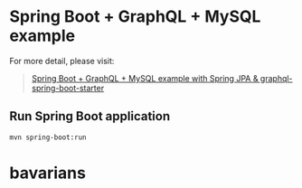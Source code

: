 # Spring Boot + GraphQL + MySQL example

For more detail, please visit:
> [Spring Boot + GraphQL + MySQL example with Spring JPA & graphql-spring-boot-starter](https://bezkoder.com/spring-boot-graphql-mysql-jpa/)


## Run Spring Boot application
```
mvn spring-boot:run
```
# bavarians
